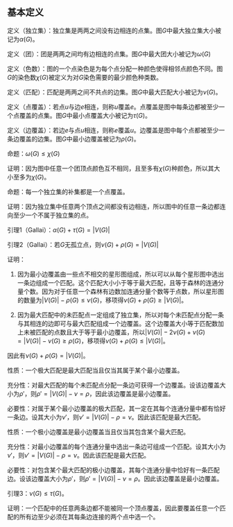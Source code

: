 ## 基本定义

定义（独立集）：独立集是两两之间没有边相连的点集。图$G$中最大独立集大小被记为$\alpha(G)$。

定义（团）：团是两两之间均有边相连的点集。图$G$中最大团大小被记为$\omega(G)$

定义（色数）：图的一个点染色是为每个点分配一种颜色使得相邻点颜色不同。图$G$的染色数$\chi(G)$被定义为对$G$染色需要的最少颜色种类数。

定义（匹配）：匹配是两两之间不共点的边集。图$G$中最大匹配大小被记为$\nu(G)$。

定义（点覆盖）：若点$u$与边$e$相连，则称$u$覆盖$e$。点覆盖是图中每条边都被至少一个点覆盖的点集。图$G$中最小点覆盖大小被记为$\tau(G)$。

定义（边覆盖）：若边$e$与点$u$相连，则称$e$覆盖$u$。边覆盖是图中每个点都被至少一条边覆盖的边集。图$G$中最小边覆盖被记为$\rho(G)$。

命题：$\omega(G) \leq \chi(G)$

证明：因为图中任意一个团顶点颜色互不相同，且至多有$\chi(G)$种颜色，所以其大小至多为$\chi(G)$。

命题：每一个独立集的补集都是一个点覆盖。

证明：因为独立集中任意两个顶点之间都没有边相连，所以图中的任意一条边都连向至少一个不属于独立集的点。

引理1（Gallai）：$\alpha(G)+\tau(G)=|V(G)|$

引理2（Gallai）：若$G$无孤立点，则$\nu(G)+\rho(G)=|V(G)|$

证明：

1. 因为最小边覆盖由一些点不相交的星形图组成，所以可以从每个星形图中选出一条边组成一个匹配。这个匹配大小小于等于最大匹配，且等于森林的连通分量个数。因为对于任意一个森林有边数加连通分量个数等于点数，所以星形图的数量为$|V(G)|-\rho(G) \leq \nu(G)$，移项得$\nu(G)+\rho(G)\geq|V(G)|$。

2. 因为最大匹配中的未匹配点一定组成了独立集，所以对每个未匹配点分配一条与其相连的边即可与最大匹配组成一个边覆盖。这个边覆盖大小等于匹配数加上未被匹配的点数且大于等于最小边覆盖，所以$|V(G)|-2\nu(G) + \nu(G) =|V(G)|-\nu(G) \geq \rho(G)$，移项得$\nu(G)+\rho(G) \leq|V(G)|$。

因此有$\nu(G)+\rho(G)=|V(G)|$。

性质：一个极大匹配是最大匹配当且仅当其属于某个最小边覆盖。

充分性：对最大匹配的每个未匹配点分配一条边可获得一个边覆盖。设该边覆盖大小为$\rho'$，则$\rho'=|V(G)|-\nu=\rho$，因此该边覆盖是最小边覆盖。

必要性：对属于某个最小边覆盖的极大匹配，其一定在其每个连通分量中都有恰好一条边。设其大小为$\nu'$，则$\nu'=|V(G)|-\rho=\nu$。因此该匹配是最大匹配。

性质：一个极小边覆盖是最小边覆盖当且仅当其包含某个最大匹配。

充分性：对最小边覆盖的每个连通分量中选出一条边可组成一个匹配。设其大小为$\nu'$，则$\nu'=|V(G)|-\rho=\nu$。因此该匹配是最大匹配。

必要性：对包含某个最大匹配的极小边覆盖，其每个连通分量中恰好有一条匹配边。设该边覆盖大小为$\rho'$，则$\rho'=|V(G)|-\nu=\rho$。因此该边覆盖是最小边覆盖。

引理3：$\nu(G) \leq \tau(G)$。

证明：一个匹配中的任意两条边都不能被同一个顶点覆盖，因此要覆盖任意一个匹配的所有边至少必须在其每条边连接的两个点中选一个。
